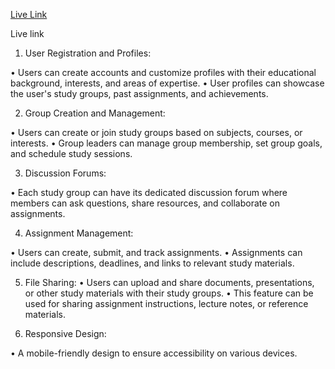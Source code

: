 

<a href="">Live Link</a>


 <p><span>Live link</span> </p>






1. User Registration and Profiles:

 • Users can create accounts and customize profiles with their educational background, interests, and areas of expertise.
 • User profiles can showcase the user's study groups, past assignments, and achievements.

2. Group Creation and Management:

 • Users can create or join study groups based on subjects, courses, or interests.
 • Group leaders can manage group membership, set group goals, and schedule study sessions.

3. Discussion Forums:

 • Each study group can have its dedicated discussion forum where members can ask questions, share resources, and collaborate on assignments.

4. Assignment Management:

 • Users can create, submit, and track assignments.
 • Assignments can include descriptions, deadlines, and links to relevant study materials.

5. File Sharing: 
 • Users can upload and share documents, presentations, or other study materials with their study groups.
 • This feature can be used for sharing assignment instructions, lecture notes, or reference materials.



6. Responsive Design:

• A mobile-friendly design to ensure accessibility on various devices.